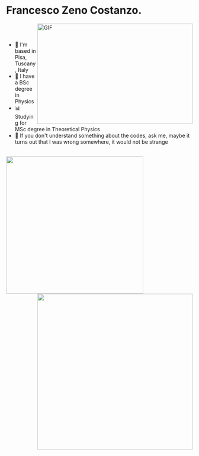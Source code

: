 # Francesco Zeno Costanzo.
  <img align="right" alt="GIF" src="https://github.com/Francesco-Zeno-Costanzo/Francesco-Zeno-Costanzo/blob/main/coffee-break.gif" width="420" height="270" />
  <br />
  <br />
  
-  📌 I'm based in Pisa, Tuscany, Italy
-  🔭 I have a BSc degree in Physics
-  📊 Studying for MSc degree in Theoretical Physics
-  💬 If you don't understand something about the codes, ask me, maybe it turns out that I was wrong somewhere, it would not be strange


  <br />

<a href="https://github.com/anuraghazra/github-readme-stats">
  <img align="left" src="https://github-readme-stats.vercel.app/api/top-langs/?username=Francesco-Zeno-Costanzo&layout=compact" width="370"/>
</a>


<a href="https://github.com/anuraghazra/convoychat">
  <img align="right" src="https://github-readme-stats.vercel.app/api?username=Francesco-Zeno-Costanzo&show_icons=true&theme=nord" width="420" />
</a>

